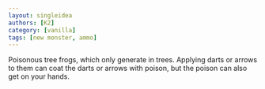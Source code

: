 ```yaml
---
layout: singleidea
authors: [K2]
category: [vanilla]
tags: [new monster, ammo]
---
```

Poisonous tree frogs, which only generate in trees. Applying darts or arrows to them can coat the darts or arrows with poison, but the poison can also get on your hands.
